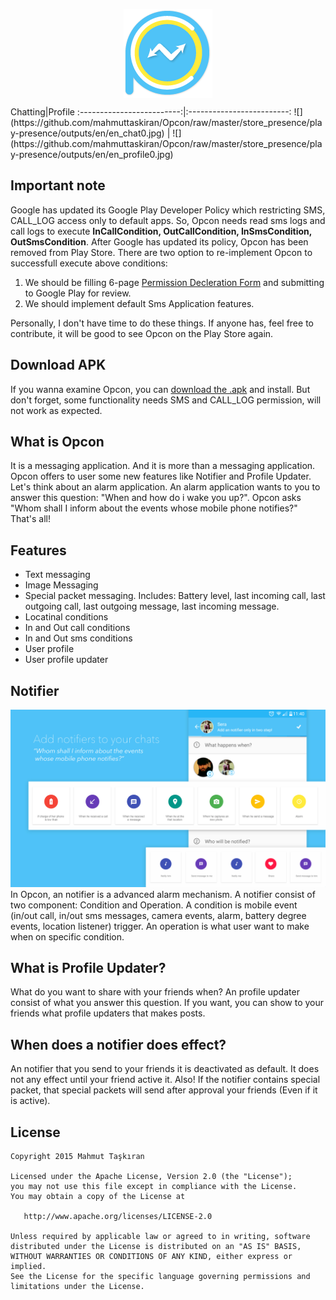 <p align="center">
  <img style="display:block;margin-left: auto; margin-right: auto;" src="https://github.com/mahmuttaskiran/Opcon/raw/master/store_presence/icon/outputs/mipmap/mipmapldpi.png?style=centerme">
</p>
Chatting|Profile
:-------------------------:|:-------------------------:
![](https://github.com/mahmuttaskiran/Opcon/raw/master/store_presence/play-presence/outputs/en/en_chat0.jpg)  |  ![](https://github.com/mahmuttaskiran/Opcon/raw/master/store_presence/play-presence/outputs/en/en_profile0.jpg)

## Important note
Google has updated its Google Play Developer Policy which restricting SMS, CALL_LOG access only to default apps. So, Opcon needs read sms logs and call logs to execute **InCallCondition, OutCallCondition, InSmsCondition, OutSmsCondition**. After Google has updated its policy, Opcon has been removed from Play Store. There are two option to re-implement Opcon to successfull execute above conditions:
1) We should be filling 6-page [Permission Decleration Form](https://docs.google.com/forms/d/e/1FAIpQLSfCnRaa4b1VuHhE4gVekWJc_V0Zt4XiTlsKsTipTlPg5ECA7Q/viewform) and submitting to Google Play for review.
2) We should implement default Sms Application features.

Personally, I don't have time to do these things. If anyone has, feel free to contribute, it will be good to see Opcon on the Play Store again.

## Download APK
If you wanna examine Opcon, you can [download the .apk](https://github.com/mahmuttaskiran/Opcon/raw/master/store_presence/opcon-release.apk) and install. But don't forget, some functionality needs SMS and CALL_LOG permission, will not work as expected.

## What is Opcon
It is a messaging application. And it is more than a messaging application. Opcon offers to user some new features like Notifier and Profile Updater.  Let's think about an alarm application. An alarm application wants to you to answer this question: "When and how do i wake you up?". Opcon asks "Whom shall I inform about the events whose mobile phone notifies?" That's all!

## Features
* Text messaging<br>
* Image Messaging<br>
* Special packet messaging. Includes: Battery level, last incoming call, last outgoing call, last outgoing message, last incoming message.<br>
* Locatinal conditions<br>
* In and Out call conditions<br>
* In and Out sms conditions<br>
* User profile
* User profile updater

## Notifier
![Image](https://github.com/mahmuttaskiran/Opcon/raw/master/store_presence/play-presence/outputs/en/en_add_rule_revert0.jpg)
In Opcon, an notifier is a advanced alarm mechanism. A notifier consist of two component: Condition and Operation. A condition is mobile event (in/out call, in/out sms messages, camera events, alarm, battery degree events, location listener) trigger. An operation is what user want to make when on specific condition.

## What is Profile Updater?
What do you want to share with your friends when? An profile updater consist of what you answer this question. If you want, you can show to your friends what profile updaters that makes posts.

## When does a notifier does effect?
An notifier that you send to your friends it is deactivated as default. It does not any effect until your friend active it. Also! If the notifier contains special packet, that special packets will send after approval your friends (Even if it is active).

License
-------

    Copyright 2015 Mahmut Taşkıran

    Licensed under the Apache License, Version 2.0 (the "License");
    you may not use this file except in compliance with the License.
    You may obtain a copy of the License at

       http://www.apache.org/licenses/LICENSE-2.0

    Unless required by applicable law or agreed to in writing, software
    distributed under the License is distributed on an "AS IS" BASIS,
    WITHOUT WARRANTIES OR CONDITIONS OF ANY KIND, either express or implied.
    See the License for the specific language governing permissions and
    limitations under the License.

